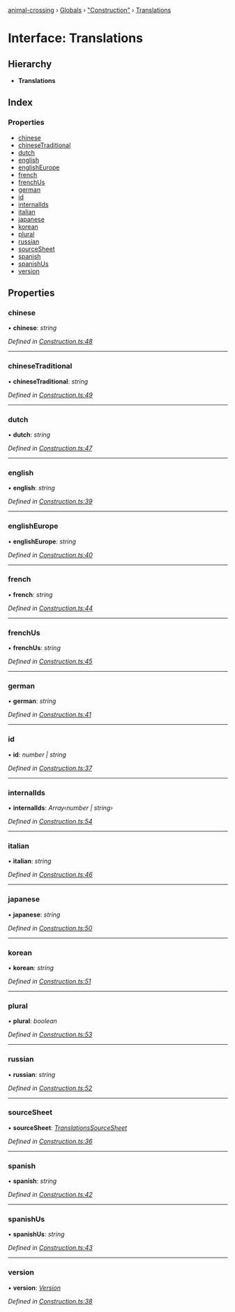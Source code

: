 [animal-crossing](../README.md) › [Globals](../globals.md) › ["Construction"](../modules/_construction_.md) › [Translations](_construction_.translations.md)

# Interface: Translations

## Hierarchy

* **Translations**

## Index

### Properties

* [chinese](_construction_.translations.md#chinese)
* [chineseTraditional](_construction_.translations.md#chinesetraditional)
* [dutch](_construction_.translations.md#dutch)
* [english](_construction_.translations.md#english)
* [englishEurope](_construction_.translations.md#englisheurope)
* [french](_construction_.translations.md#french)
* [frenchUs](_construction_.translations.md#frenchus)
* [german](_construction_.translations.md#german)
* [id](_construction_.translations.md#id)
* [internalIds](_construction_.translations.md#internalids)
* [italian](_construction_.translations.md#italian)
* [japanese](_construction_.translations.md#japanese)
* [korean](_construction_.translations.md#korean)
* [plural](_construction_.translations.md#plural)
* [russian](_construction_.translations.md#russian)
* [sourceSheet](_construction_.translations.md#sourcesheet)
* [spanish](_construction_.translations.md#spanish)
* [spanishUs](_construction_.translations.md#spanishus)
* [version](_construction_.translations.md#version)

## Properties

###  chinese

• **chinese**: *string*

*Defined in [Construction.ts:48](https://github.com/Norviah/animal-crossing/blob/2672d28/module/types/Construction.ts#L48)*

___

###  chineseTraditional

• **chineseTraditional**: *string*

*Defined in [Construction.ts:49](https://github.com/Norviah/animal-crossing/blob/2672d28/module/types/Construction.ts#L49)*

___

###  dutch

• **dutch**: *string*

*Defined in [Construction.ts:47](https://github.com/Norviah/animal-crossing/blob/2672d28/module/types/Construction.ts#L47)*

___

###  english

• **english**: *string*

*Defined in [Construction.ts:39](https://github.com/Norviah/animal-crossing/blob/2672d28/module/types/Construction.ts#L39)*

___

###  englishEurope

• **englishEurope**: *string*

*Defined in [Construction.ts:40](https://github.com/Norviah/animal-crossing/blob/2672d28/module/types/Construction.ts#L40)*

___

###  french

• **french**: *string*

*Defined in [Construction.ts:44](https://github.com/Norviah/animal-crossing/blob/2672d28/module/types/Construction.ts#L44)*

___

###  frenchUs

• **frenchUs**: *string*

*Defined in [Construction.ts:45](https://github.com/Norviah/animal-crossing/blob/2672d28/module/types/Construction.ts#L45)*

___

###  german

• **german**: *string*

*Defined in [Construction.ts:41](https://github.com/Norviah/animal-crossing/blob/2672d28/module/types/Construction.ts#L41)*

___

###  id

• **id**: *number | string*

*Defined in [Construction.ts:37](https://github.com/Norviah/animal-crossing/blob/2672d28/module/types/Construction.ts#L37)*

___

###  internalIds

• **internalIds**: *Array‹number | string›*

*Defined in [Construction.ts:54](https://github.com/Norviah/animal-crossing/blob/2672d28/module/types/Construction.ts#L54)*

___

###  italian

• **italian**: *string*

*Defined in [Construction.ts:46](https://github.com/Norviah/animal-crossing/blob/2672d28/module/types/Construction.ts#L46)*

___

###  japanese

• **japanese**: *string*

*Defined in [Construction.ts:50](https://github.com/Norviah/animal-crossing/blob/2672d28/module/types/Construction.ts#L50)*

___

###  korean

• **korean**: *string*

*Defined in [Construction.ts:51](https://github.com/Norviah/animal-crossing/blob/2672d28/module/types/Construction.ts#L51)*

___

###  plural

• **plural**: *boolean*

*Defined in [Construction.ts:53](https://github.com/Norviah/animal-crossing/blob/2672d28/module/types/Construction.ts#L53)*

___

###  russian

• **russian**: *string*

*Defined in [Construction.ts:52](https://github.com/Norviah/animal-crossing/blob/2672d28/module/types/Construction.ts#L52)*

___

###  sourceSheet

• **sourceSheet**: *[TranslationsSourceSheet](../enums/_construction_.translationssourcesheet.md)*

*Defined in [Construction.ts:36](https://github.com/Norviah/animal-crossing/blob/2672d28/module/types/Construction.ts#L36)*

___

###  spanish

• **spanish**: *string*

*Defined in [Construction.ts:42](https://github.com/Norviah/animal-crossing/blob/2672d28/module/types/Construction.ts#L42)*

___

###  spanishUs

• **spanishUs**: *string*

*Defined in [Construction.ts:43](https://github.com/Norviah/animal-crossing/blob/2672d28/module/types/Construction.ts#L43)*

___

###  version

• **version**: *[Version](../enums/_construction_.version.md)*

*Defined in [Construction.ts:38](https://github.com/Norviah/animal-crossing/blob/2672d28/module/types/Construction.ts#L38)*
